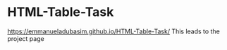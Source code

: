 # HTML-Table-Task

https://emmanueladubasim.github.io/HTML-Table-Task/
This leads to the project page
